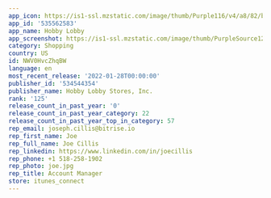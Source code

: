 ```yaml
---
app_icon: https://is1-ssl.mzstatic.com/image/thumb/Purple116/v4/a8/82/b3/a882b346-5d1c-0dbc-8098-067646d4210f/AppIcon-1x_U007emarketing-0-7-0-0-85-220.png/1024x1024bb.png
app_id: '535562583'
app_name: Hobby Lobby
app_screenshot: https://is1-ssl.mzstatic.com/image/thumb/PurpleSource124/v4/ad/91/f1/ad91f1dd-987f-7e7e-98e9-e1d5875dcbd2/7ab39db9-ac06-47ae-b48a-5ddfb2d92247_Simulator_Screen_Shot_-_iPhone_11_Pro_Max_-_2021-02-22_at_11.59.21.png/1242x2688bb.png
category: Shopping
country: US
id: NWV0HvcZhqBW
language: en
most_recent_release: '2022-01-28T00:00:00'
publisher_id: '534544354'
publisher_name: Hobby Lobby Stores, Inc.
rank: '125'
release_count_in_past_year: '0'
release_count_in_past_year_category: 22
release_count_in_past_year_top_in_category: 57
rep_email: joseph.cillis@bitrise.io
rep_first_name: Joe
rep_full_name: Joe Cillis
rep_linkedin: https://www.linkedin.com/in/joecillis
rep_phone: +1 518-258-1902
rep_photo: joe.jpg
rep_title: Account Manager
store: itunes_connect
---
```

